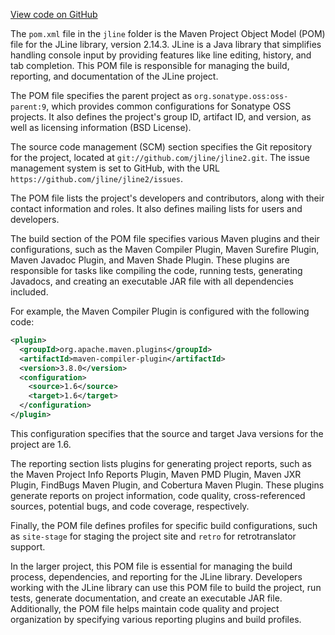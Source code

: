 [View code on GitHub](https://github.com/ergoplatform/ergo/.autodoc/docs/json/target/streams/_global/assemblyOption/_global/streams/assembly/09b2c888d246f4165f692fc5e8e252fb7da9c865_5296978fd0c28c778ddbb6e1dc0c30cadb998eca_da39a3ee5e6b4b0d3255bfef95601890afd80709/META-INF/maven/jline)

The `pom.xml` file in the `jline` folder is the Maven Project Object Model (POM) file for the JLine library, version 2.14.3. JLine is a Java library that simplifies handling console input by providing features like line editing, history, and tab completion. This POM file is responsible for managing the build, reporting, and documentation of the JLine project.

The POM file specifies the parent project as `org.sonatype.oss:oss-parent:9`, which provides common configurations for Sonatype OSS projects. It also defines the project's group ID, artifact ID, and version, as well as licensing information (BSD License).

The source code management (SCM) section specifies the Git repository for the project, located at `git://github.com/jline/jline2.git`. The issue management system is set to GitHub, with the URL `https://github.com/jline/jline2/issues`.

The POM file lists the project's developers and contributors, along with their contact information and roles. It also defines mailing lists for users and developers.

The build section of the POM file specifies various Maven plugins and their configurations, such as the Maven Compiler Plugin, Maven Surefire Plugin, Maven Javadoc Plugin, and Maven Shade Plugin. These plugins are responsible for tasks like compiling the code, running tests, generating Javadocs, and creating an executable JAR file with all dependencies included.

For example, the Maven Compiler Plugin is configured with the following code:

```xml
<plugin>
  <groupId>org.apache.maven.plugins</groupId>
  <artifactId>maven-compiler-plugin</artifactId>
  <version>3.8.0</version>
  <configuration>
    <source>1.6</source>
    <target>1.6</target>
  </configuration>
</plugin>
```

This configuration specifies that the source and target Java versions for the project are 1.6.

The reporting section lists plugins for generating project reports, such as the Maven Project Info Reports Plugin, Maven PMD Plugin, Maven JXR Plugin, FindBugs Maven Plugin, and Cobertura Maven Plugin. These plugins generate reports on project information, code quality, cross-referenced sources, potential bugs, and code coverage, respectively.

Finally, the POM file defines profiles for specific build configurations, such as `site-stage` for staging the project site and `retro` for retrotranslator support.

In the larger project, this POM file is essential for managing the build process, dependencies, and reporting for the JLine library. Developers working with the JLine library can use this POM file to build the project, run tests, generate documentation, and create an executable JAR file. Additionally, the POM file helps maintain code quality and project organization by specifying various reporting plugins and build profiles.
